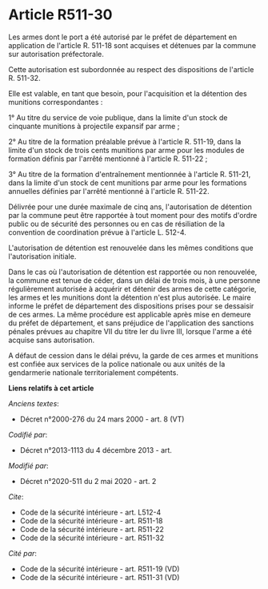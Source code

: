 # Article R511-30

Les armes dont le port a été autorisé par le préfet de département en application de l'article R. 511-18 sont acquises et
détenues par la commune sur autorisation préfectorale. 

Cette autorisation est subordonnée au respect des dispositions de l'article R. 511-32. 

Elle est valable, en tant que besoin, pour l'acquisition et la détention des munitions correspondantes : 

1° Au titre du service de voie publique, dans la limite d'un stock de cinquante munitions à projectile expansif par arme ; 

2° Au titre de la formation préalable prévue à l'article R. 511-19, dans la limite d'un stock de trois cents munitions par
arme pour les modules de formation définis par l'arrêté mentionné à l'article R. 511-22 ; 

3° Au titre de la formation d'entraînement mentionnée à l'article R. 511-21, dans la limite d'un stock de cent munitions par
arme pour les formations annuelles définies par l'arrêté mentionné à l'article R. 511-22. 

Délivrée pour une durée maximale de cinq ans, l'autorisation de détention par la commune peut être rapportée à tout moment
pour des motifs d'ordre public ou de sécurité des personnes ou en cas de résiliation de la convention de coordination prévue
à l'article L. 512-4. 

L'autorisation de détention est renouvelée dans les mêmes conditions que l'autorisation initiale. 

Dans le cas où l'autorisation de détention est rapportée ou non renouvelée, la commune est tenue de céder, dans un délai de
trois mois, à une personne régulièrement autorisée à acquérir et détenir des armes de cette catégorie, les armes et les
munitions dont la détention n'est plus autorisée. Le maire informe le préfet de département des dispositions prises pour se
dessaisir de ces armes. La même procédure est applicable après mise en demeure du préfet de département, et sans préjudice de
l'application des sanctions pénales prévues au chapitre VII du titre Ier du livre III, lorsque l'arme a été acquise sans
autorisation. 

A défaut de cession dans le délai prévu, la garde de ces armes et munitions est confiée aux services de la police nationale
ou aux unités de la gendarmerie nationale territorialement compétents.

**Liens relatifs à cet article**

_Anciens textes_:

  - Décret n°2000-276 du 24 mars 2000 - art. 8 (VT)

_Codifié par_:

  - Décret n°2013-1113 du 4 décembre 2013 - art.

_Modifié par_:

  - Décret n°2020-511 du 2 mai 2020 - art. 2

_Cite_:

  - Code de la sécurité intérieure - art. L512-4
  - Code de la sécurité intérieure - art. R511-18
  - Code de la sécurité intérieure - art. R511-22
  - Code de la sécurité intérieure - art. R511-32

_Cité par_:

  - Code de la sécurité intérieure - art. R511-19 (VD)
  - Code de la sécurité intérieure - art. R511-31 (VD)
